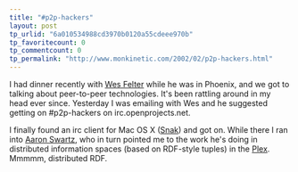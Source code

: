```yaml
---
title: "#p2p-hackers"
layout: post
tp_urlid: "6a010534988cd3970b0120a55cdeee970b"
tp_favoritecount: 0
tp_commentcount: 0
tp_permalink: "http://www.monkinetic.com/2002/02/p2p-hackers.html"
---
```

I had dinner recently with <a href="http://wmf.editthispage.com">Wes Felter</a> while he was in Phoenix, and we got to talking about peer-to-peer technologies. It&#39;s been rattling around in my head ever since. Yesterday I was emailing with Wes and he suggested getting on #p2p-hackers on irc.openprojects.net. <p>
I finally found an irc client for Mac OS X (<a href="http://www.snak.com">Snak</a>) and got on. While there I ran into <a href="http://www.aaronsw.com">Aaron Swartz</a>, who in turn pointed me to the work he&#39;s doing in distributed information spaces (based on RDF-style tuples) in the <a href="http://www.plexdev.org">Plex</a>. Mmmmm, distributed RDF.</p>
